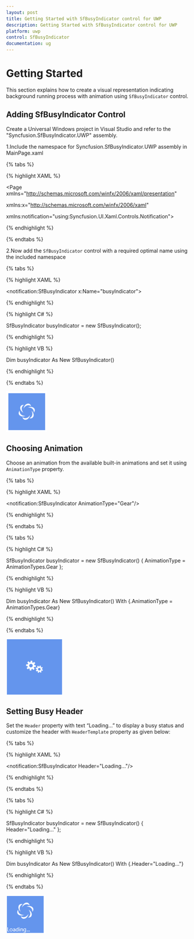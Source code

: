 ```yaml
---
layout: post
title: Getting Started with SfBusyIndicator control for UWP
description: Getting Started with SfBusyIndicator control for UWP
platform: uwp
control: SfBusyIndicator
documentation: ug
---
```


# Getting Started

This section explains how to create a visual representation indicating background running process with animation using `SfBusyIndicator` control.

## Adding SfBusyIndicator Control


Create a Universal Windows project in Visual Studio and refer to the "Syncfusion.SfBusyIndicator.UWP" assembly.

1.Include the namespace for Syncfusion.SfBusyIndicator.UWP assembly in MainPage.xaml

{% tabs %}

{% highlight XAML %}
 
<Page xmlns="http://schemas.microsoft.com/winfx/2006/xaml/presentation"

xmlns:x="http://schemas.microsoft.com/winfx/2006/xaml"

xmlns:notification="using:Syncfusion.UI.Xaml.Controls.Notification">

{% endhighlight %}

{% endtabs %}

2.Now add the `SfBusyIndicator` control with a required optimal name using the included namespace

{% tabs %}

{% highlight XAML %}

<notification:SfBusyIndicator x:Name="busyIndicator">

{% endhighlight %}

{% highlight C# %}

SfBusyIndicator busyIndicator = new SfBusyIndicator();

{% endhighlight %}

{% highlight VB %}

Dim busyIndicator As New SfBusyIndicator()

{% endhighlight %}

{% endtabs %}

![](SfBusyIndicator1/Winrt.png)

## Choosing Animation

Choose an animation from the available built-in animations and set it using `AnimationType` property.

{% tabs %}

{% highlight XAML %}
 
<Grid Background="CornFlowerBlue"/>

<notification:SfBusyIndicator AnimationType="Gear"/>

</Grid>

{% endhighlight %}

{% endtabs %}

{% tabs %}

{% highlight C# %}
 
SfBusyIndicator busyIndicator = new SfBusyIndicator() { AnimationType = AnimationTypes.Gear };

{% endhighlight %}

{% highlight VB %}
 
Dim busyIndicator As New SfBusyIndicator() With {.AnimationType = AnimationTypes.Gear}

{% endhighlight %}

{% endtabs %}

![](SfBusyIndicator1/Gear.png)

## Setting Busy Header

Set the `Header` property with text “Loading…” to display a busy status and customize the header with `HeaderTemplate` property as given below:

{% tabs %}

{% highlight XAML %}
 
<Grid Background="CornFlowerBlue"/>

<notification:SfBusyIndicator Header="Loading..."/>

</Grid>

{% endhighlight %}

{% endtabs %}

{% tabs %}

{% highlight C# %}
 
SfBusyIndicator busyIndicator = new SfBusyIndicator() { Header="Loading..." };

{% endhighlight %}

{% highlight VB %}
 
 Dim busyIndicator As New SfBusyIndicator() With {.Header="Loading..."}

{% endhighlight %}

{% endtabs %}

![](SfBusyIndicator1/Load.png)

 